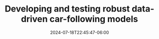 ---
# Documentation: https://sourcethemes.com/academic/docs/managing-content/

title: "Developing and testing robust data-driven car-following models"
authors:
- Filippos Adamidis
- admin
date: 2024-07-18T22:45:47-06:00
#doi:

# Schedule page publish date (NOT publication's date).

# publishDate: 2024-07-09T22:45:47-06:00

# Publication type.
# Legend: 0 = Uncategorized; 1 = Conference paper; 2 = Journal article;
# 3 = Preprint / Working Paper; 4 = Report; 5 = Book; 6 = Book section;
# 7 = Thesis; 8 = Patent
publication_types: manuscript

# Publication name and optional abbreviated publication name.
publication: "*Working paper*"
publication_short: ""
abstract: ""

# Summary. An optional shortened abstract.
summary: ""

tags: []
categories: []
featured: false

# Custom links (optional).
#   Uncomment and edit lines below to show custom links.
links:
# - name: Job Market Paper
#   url: https://academic.oup.com/erae/advance-article/doi/10.1093/erae/jbae015/7685860 
#   icon_pack: fab
#   icon: twitter
# url_pdf: https://academic.oup.com/erae/advance-article/doi/10.1093/erae/jbae015/7685860  
# url_code:
# url_dataset:
# url_poster:
# url_project:
# url_slides:
# url_source:
# url_video:

# Featured image
# To use, add an image named `featured.jpg/png` to your page's folder. 
# Focal points: Smart, Center, TopLeft, Top, TopRight, Left, Right, BottomLeft, Bottom, BottomRight.
image:
  caption: ""
  focal_point: ""
  preview_only: false

# Associated Projects (optional).
#   Associate this publication with one or more of your projects.
#   Simply enter your project's folder or file name without extension.
#   E.g. `internal-project` references `content/project/internal-project/index.md`.
#   Otherwise, set `projects: []`.
projects: []

# Slides (optional).
#   Associate this publication with Markdown slides.
#   Simply enter your slide deck's filename without extension.
#   E.g. `slides: "example"` references `content/slides/example/index.md`.
#   Otherwise, set `slides: ""`.
slides: ""
---